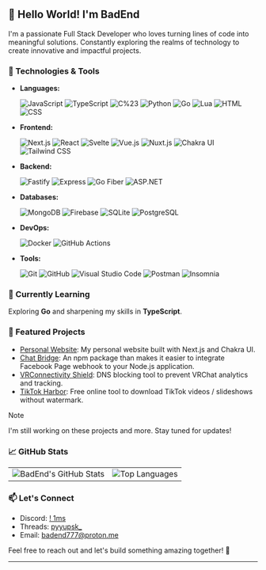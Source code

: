 ## 👋 Hello World! I'm BadEnd

I'm a passionate Full Stack Developer who loves turning lines of code into meaningful solutions. Constantly exploring the realms of technology to create innovative and impactful projects.

### 🔧 Technologies & Tools

- **Languages:**

  ![JavaScript](https://img.shields.io/badge/-JavaScript-F7DF1E?style=rounded-square&logo=javascript&logoColor=black)
  ![TypeScript](https://img.shields.io/badge/-TypeScript-007ACC?style=rounded-square&logo=typescript&logoColor=white)
  ![C%23](https://img.shields.io/badge/-C%23-239120?style=rounded-square&logo=c-sharp&logoColor=white)
  ![Python](https://img.shields.io/badge/-Python-3776AB?style=rounded-square&logo=python&logoColor=white)
  ![Go](https://img.shields.io/badge/-Go-00ADD8?style=rounded-square&logo=go&logoColor=white)
  ![Lua](https://img.shields.io/badge/-Lua-2C2D72?style=rounded-square&logo=lua&logoColor=white)
  ![HTML](https://img.shields.io/badge/-HTML-E34F26?style=rounded-square&logo=html5&logoColor=white)
  ![CSS](https://img.shields.io/badge/-CSS-1572B6?style=rounded-square&logo=css3&logoColor=white)


- **Frontend:**

  ![Next.js](https://img.shields.io/badge/-Next.js-000000?style=rounded-square&logo=next.js&logoColor=white)
  ![React](https://img.shields.io/badge/-React-61DAFB?style=rounded-square&logo=react&logoColor=white)
  ![Svelte](https://img.shields.io/badge/-Svelte-FF3E00?style=rounded-square&logo=svelte&logoColor=white)
  ![Vue.js](https://img.shields.io/badge/-Vue.js-4FC08D?style=rounded-square&logo=vue.js&logoColor=white)
  ![Nuxt.js](https://img.shields.io/badge/-Nuxt.js-00C58E?style=rounded-square&logo=nuxt.js&logoColor=white)
  ![Chakra UI](https://img.shields.io/badge/-Chakra%20UI-319795?style=rounded-square&logo=chakra-ui&logoColor=white)
  ![Tailwind CSS](https://img.shields.io/badge/-Tailwind%20CSS-38B2AC?style=rounded-square&logo=tailwind-css&logoColor=white)

- **Backend:**

  ![Fastify](https://img.shields.io/badge/-Fastify-202020?style=rounded-square&logo=fastify&logoColor=white)
  ![Express](https://img.shields.io/badge/-Express-000000?style=rounded-square&logo=express&logoColor=white)
  ![Go Fiber](https://img.shields.io/badge/-GO%20Fiber-00ADD8?style=rounded-square&logo=go&logoColor=white)
  ![ASP.NET](https://img.shields.io/badge/-ASP.NET-512BD4?style=rounded-square&logo=.net&logoColor=white)

- **Databases:**
  
  ![MongoDB](https://img.shields.io/badge/-MongoDB-47A248?style=rounded-square&logo=mongodb&logoColor=white)
  ![Firebase](https://img.shields.io/badge/-Firebase-FFCA28?style=rounded-square&logo=firebase&logoColor=black)
  ![SQLite](https://img.shields.io/badge/-SQLite-003B57?style=rounded-square&logo=sqlite&logoColor=white)
  ![PostgreSQL](https://img.shields.io/badge/-PostgreSQL-336791?style=rounded-square&logo=postgresql&logoColor=white)

- **DevOps:**

  ![Docker](https://img.shields.io/badge/-Docker-2496ED?style=rounded-square&logo=docker&logoColor=white)
  ![GitHub Actions](https://img.shields.io/badge/-GitHub%20Actions-2088FF?style=rounded-square&logo=github-actions&logoColor=white)

- **Tools:**

  ![Git](https://img.shields.io/badge/-Git-F05032?style=rounded-square&logo=git&logoColor=white)
  ![GitHub](https://img.shields.io/badge/-GitHub-181717?style=rounded-square&logo=github&logoColor=white)
  ![Visual Studio Code](https://img.shields.io/badge/-Visual%20Studio%20Code-007ACC?style=rounded-square&logo=visual-studio-code&logoColor=white)
  ![Postman](https://img.shields.io/badge/-Postman-FF6C37?style=rounded-square&logo=postman&logoColor=white)
  ![Insomnia](https://img.shields.io/badge/-Insomnia-5849BE?style=rounded-square&logo=insomnia&logoColor=white)

### 🌱 Currently Learning

Exploring **Go** and sharpening my skills in **TypeScript**.

### 🚀 Featured Projects

- [Personal Website](https://github.com/BadEnd777/Personal-Website): My personal website built with Next.js and Chakra UI.
- [Chat Bridge](https://github.com/BadEnd777/Chat-Bridge): An npm package than makes it easier to integrate Facebook Page webhook to your Node.js application.
- [VRConnectivity Shield](https://github.com/BadEnd777/VRConnectivity-Shield): DNS blocking tool to prevent VRChat analytics and tracking.
- [TikTok Harbor](https://github.com/BadEnd777/TikTok-Harbor): Free online tool to download TikTok videos / slideshows without watermark.

> [!NOTE]
> I'm still working on these projects and more. Stay tuned for updates!

### 📈 GitHub Stats

<table>
  <tr>
    <td>
      <img src="https://github-readme-stats.vercel.app/api?username=BadEnd777&show_icons=true&bg_color=1e1e2e&text_color=cdd6f4&icon_color=cba6f7&title_color=94e2d&hide_border=false&count_private=true&hide_title=true" alt="BadEnd's GitHub Stats" />
    </td>
    <td>
      <img src="https://github-readme-stats.vercel.app/api/top-langs/?username=BadEnd777&layout=compact&bg_color=1e1e2e&text_color=cdd6f4&icon_color=cba6f7&title_color=94e2d&hide_border=false&langs_count=8&hide_title=true" alt="Top Languages" />
    </td>
  </tr>
</table>

### 📫 Let's Connect

- Discord: [! 1ms](https://discord.com/users/1079117717090611260)
- Threads: [pyyupsk_](https://www.threads.net/@pyyupsk_)
- Email: [badend777@proton.me](mailto:badend777@proton.me)

Feel free to reach out and let's build something amazing together! 🚀

---
